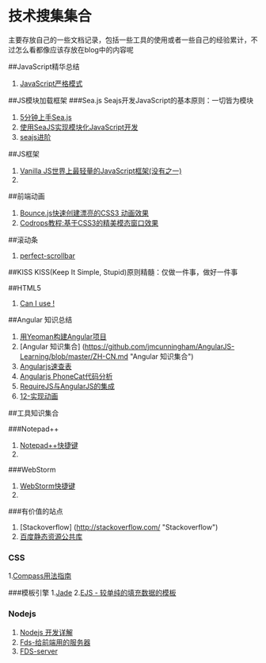 技术搜集集合
=========

主要存放自己的一些文档记录，包括一些工具的使用或者一些自己的经验累计，不过怎么看都像应该存放在blog中的内容呢





##JavaScript精华总结

1.  [JavaScript严格模式](http://www.waylau.com/javascript-use-strict-mode/ "JavaScript严格模式")

##JS模块加载框架
###Sea.js
Seajs开发JavaScript的基本原则：一切皆为模块  
1.  [5分钟上手Sea.js](http://seajs.org/docs/#quick-start)
2.  [使用SeaJS实现模块化JavaScript开发](http://blog.codinglabs.org/articles/modularized-javascript-with-seajs.html)
3.  [seajs进阶](http://blog.csdn.net/it_man/article/details/8482633)

##JS框架
1. [Vanilla JS世界上最轻量的JavaScript框架(没有之一)](http://segmentfault.net/blog/news/1190000000355277)
2. 


##前端动画
1. [Bounce.js快速创建漂亮的CSS3 动画效果](http://www.cnblogs.com/lhb25/p/create-tasty-css3-animations-time.html) 
2. [Codrops教程:基于CSS3的精美模态窗口效果](http://www.cnblogs.com/lhb25/p/special-effects-with-magic-css3-animations.htm)


##滚动条
1. [perfect-scrollbar](http://noraesae.github.io/perfect-scrollbar/)

##KISS
KISS(Keep It Simple, Stupid)原则精髓：仅做一件事，做好一件事


##HTML5
1. [Can I use !](http://www.caniuse.com/ "Can I use !")

##Angular 知识总结

1. [用Yeoman构建Angular项目](http://blog.javachen.com/2015/02/02/build-angularjs-app-with-yeomam "用Yeoman构建Angular项目") 
2. [Angular 知识集合] (https://github.com/jmcunningham/AngularJS-Learning/blob/master/ZH-CN.md "Angular 知识集合")
3. [Angularjs速查表](http://www.cheatography.com/proloser/cheat-sheets/angularjs/ "Angularjs速查表")
4. [Angularjs PhoneCat代码分析](http://blog.javachen.com/2015/01/09/angular-phonecat-examples/ "Angularjs PhoneCat代码分析")
5. [RequireJS与AngularJS的集成](http://segmentfault.com/blog/moejser/1190000000492238)
6. [12-实现动画](http://www.dainiao.net/archives/605)

##工具知识集合

###Notepad++
1. [Notepad++快捷键](http://www.cnblogs.com/albert1017/archive/2012/08/09/2630405.html "Notepad++快捷键")
2. 
###WebStorm
1. [WebStorm快捷键](http://www.cnblogs.com/piaopiao7891/p/3577291.html)
2. 

###有价值的站点
1. [Stackoverflow] (http://stackoverflow.com/ "Stackoverflow")
2. [百度静态资源公共库](http://cdn.code.baidu.com/)


### CSS 
1.[Compass用法指南](http://www.ruanyifeng.com/blog/2012/11/compass.html)

###模板引擎
1.[Jade](http://jade-lang.com/)
2.[EJS - 较单纯的填充数据的模板](http://www.embeddedjs.com/)



### Nodejs 
1. [Nodejs 开发详解](www.tup.tsinghua.edu.cn/Resource/tsyz/056313-01.pdf)
2. [Fds-给前端用的服务器](http://www.slideshare.net/xiaojueqq12345/fds-34011400)
3. [FDS-server](http://fd-server.org/)
